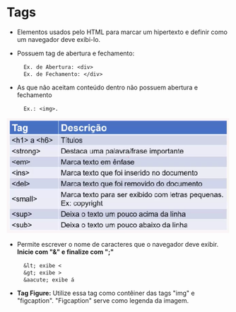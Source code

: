 # Tags
* Elementos usados pelo HTML para marcar um hipertexto e definir como um navegador deve exibi-lo.
* Possuem tag de abertura e fechamento:
    
        Ex. de Abertura: <div>
        Ex. de Fechamento: </div>

* As que não aceitam conteúdo dentro não possuem abertura e fechamento

        Ex.: <img>.

![Tabela de Tags de Estrutura de Texto](/img/TabelaTagsTexto.png)

* Permite escrever o nome de caracteres que o navegador deve exibir. <strong> Inicie com "&" e finalize com ";" </strong>

        &lt; exibe <
        &gt; exibe >
        &aacute; exibe á

* <strong>Tag Figure:</strong> Utilize essa tag como contêiner das tags "img" e "figcaption". "Figcaption" serve como legenda da imagem.